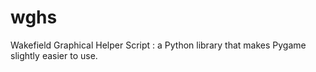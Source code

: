 # wghs
Wakefield Graphical Helper Script : a Python library that makes Pygame slightly easier to use.
